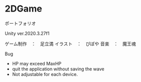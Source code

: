 # 2DGame
ポートフォリオ

Unity ver.2020.3.27f1

ゲーム制作　：　足立満
イラスト　：　ぴぽや
音楽　：　魔王魂

Bug
- HP may exceed MaxHP
- quit the application without saving the wave
- Not adjustable for each device.
